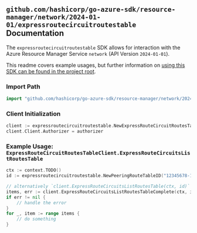 
## `github.com/hashicorp/go-azure-sdk/resource-manager/network/2024-01-01/expressroutecircuitroutestable` Documentation

The `expressroutecircuitroutestable` SDK allows for interaction with the Azure Resource Manager Service `network` (API Version `2024-01-01`).

This readme covers example usages, but further information on [using this SDK can be found in the project root](https://github.com/hashicorp/go-azure-sdk/tree/main/docs).

### Import Path

```go
import "github.com/hashicorp/go-azure-sdk/resource-manager/network/2024-01-01/expressroutecircuitroutestable"
```


### Client Initialization

```go
client := expressroutecircuitroutestable.NewExpressRouteCircuitRoutesTableClientWithBaseURI("https://management.azure.com")
client.Client.Authorizer = authorizer
```


### Example Usage: `ExpressRouteCircuitRoutesTableClient.ExpressRouteCircuitsListRoutesTable`

```go
ctx := context.TODO()
id := expressroutecircuitroutestable.NewPeeringRouteTableID("12345678-1234-9876-4563-123456789012", "example-resource-group", "expressRouteCircuitValue", "peeringValue", "routeTableValue")

// alternatively `client.ExpressRouteCircuitsListRoutesTable(ctx, id)` can be used to do batched pagination
items, err := client.ExpressRouteCircuitsListRoutesTableComplete(ctx, id)
if err != nil {
	// handle the error
}
for _, item := range items {
	// do something
}
```
